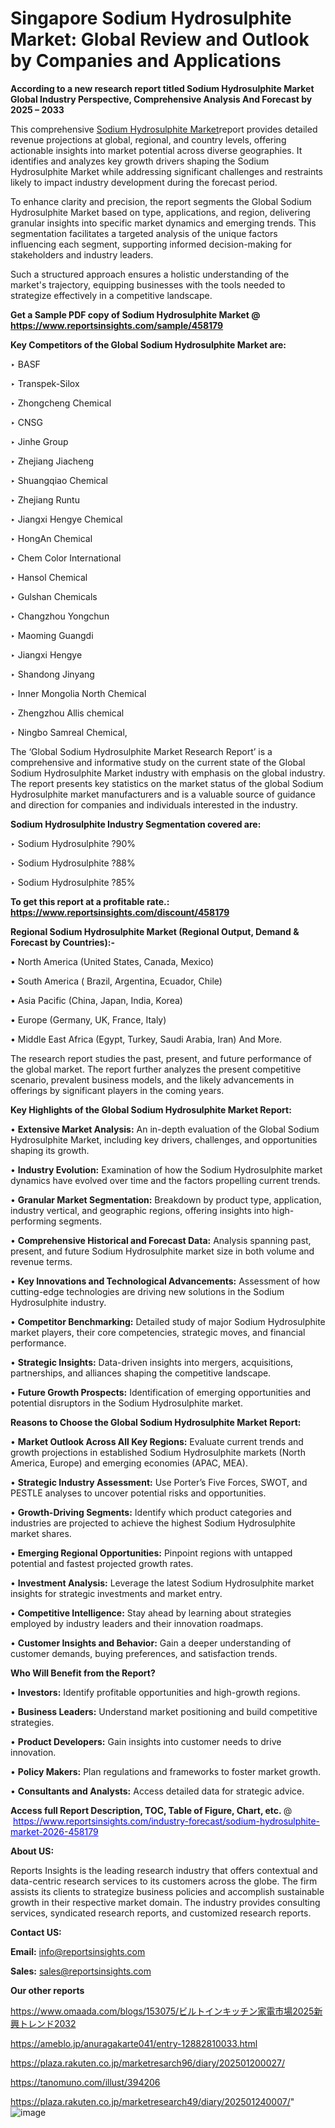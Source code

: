 # Singapore Sodium Hydrosulphite Market: Global Review and Outlook by Companies and Applications

<strong>According to a new research report titled Sodium Hydrosulphite Market Global Industry Perspective, Comprehensive Analysis And Forecast by 2025 – 2033</strong>

This comprehensive <a href=https://www.reportsinsights.com/sample/458179>Sodium Hydrosulphite Market</a>report provides detailed revenue projections at global, regional, and country levels, offering actionable insights into market potential across diverse geographies. It identifies and analyzes key growth drivers shaping the Sodium Hydrosulphite Market while addressing significant challenges and restraints likely to impact industry development during the forecast period.

To enhance clarity and precision, the report segments the Global Sodium Hydrosulphite Market based on type, applications, and region, delivering granular insights into specific market dynamics and emerging trends. This segmentation facilitates a targeted analysis of the unique factors influencing each segment, supporting informed decision-making for stakeholders and industry leaders.

Such a structured approach ensures a holistic understanding of the market's trajectory, equipping businesses with the tools needed to strategize effectively in a competitive landscape.

<strong>Get a Sample PDF copy of Sodium Hydrosulphite Market </strong><strong>@<a href=https://www.reportsinsights.com/sample/458179 style=color:#0000ff;> https://www.reportsinsights.com/sample/458179</a></strong></font>

<strong>Key Competitors of the Global Sodium Hydrosulphite Market are:</strong>

‣ BASF

‣ Transpek-Silox

‣ Zhongcheng Chemical

‣ CNSG

‣ Jinhe Group

‣ Zhejiang Jiacheng

‣ Shuangqiao Chemical

‣ Zhejiang Runtu

‣ Jiangxi Hengye Chemical

‣ HongAn Chemical

‣ Chem Color International

‣ Hansol Chemical

‣ Gulshan Chemicals

‣ Changzhou Yongchun

‣ Maoming Guangdi

‣ Jiangxi Hengye

‣ Shandong Jinyang

‣ Inner Mongolia North Chemical

‣ Zhengzhou Allis chemical

‣ Ningbo Samreal Chemical,

The ‘Global Sodium Hydrosulphite Market Research Report’ is a comprehensive and informative study on the current state of the Global Sodium Hydrosulphite Market industry with emphasis on the global industry. The report presents key statistics on the market status of the global Sodium Hydrosulphite market manufacturers and is a valuable source of guidance and direction for companies and individuals interested in the industry.

<strong>Sodium Hydrosulphite Industry Segmentation covered are:</strong>

‣ Sodium Hydrosulphite ?90%

‣ Sodium Hydrosulphite ?88%

‣ Sodium Hydrosulphite ?85%

<strong>To get this report at a profitable rate.: <a href=https://www.reportsinsights.com/discount/458179 style=color:#0000ff;>https://www.reportsinsights.com/discount/458179</a></strong></font>

<strong>Regional Sodium Hydrosulphite Market (Regional Output, Demand &amp; Forecast by Countries):-</strong>

• North America (United States, Canada, Mexico)

• South America ( Brazil, Argentina, Ecuador, Chile)

• Asia Pacific (China, Japan, India, Korea)

• Europe (Germany, UK, France, Italy)

• Middle East Africa (Egypt, Turkey, Saudi Arabia, Iran) And More.

The research report studies the past, present, and future performance of the global market. The report further analyzes the present competitive scenario, prevalent business models, and the likely advancements in offerings by significant players in the coming years.

<strong>Key Highlights of the Global Sodium Hydrosulphite Market Report:</strong>

• <strong>Extensive Market Analysis:</strong> An in-depth evaluation of the Global Sodium Hydrosulphite Market, including key drivers, challenges, and opportunities shaping its growth.

• <strong>Industry Evolution:</strong> Examination of how the Sodium Hydrosulphite market dynamics have evolved over time and the factors propelling current trends.

• <strong>Granular Market Segmentation:</strong> Breakdown by product type, application, industry vertical, and geographic regions, offering insights into high-performing segments.

• <strong>Comprehensive Historical and Forecast Data:</strong> Analysis spanning past, present, and future Sodium Hydrosulphite market size in both volume and revenue terms.

• <strong>Key Innovations and Technological Advancements:</strong> Assessment of how cutting-edge technologies are driving new solutions in the Sodium Hydrosulphite industry.

• <strong>Competitor Benchmarking:</strong> Detailed study of major Sodium Hydrosulphite market players, their core competencies, strategic moves, and financial performance.

• <strong>Strategic Insights:</strong> Data-driven insights into mergers, acquisitions, partnerships, and alliances shaping the competitive landscape.

• <strong>Future Growth Prospects:</strong> Identification of emerging opportunities and potential disruptors in the Sodium Hydrosulphite market.

<strong>Reasons to Choose the Global Sodium Hydrosulphite Market Report:</strong>

• <strong>Market Outlook Across All Key Regions:</strong> Evaluate current trends and growth projections in established Sodium Hydrosulphite markets (North America, Europe) and emerging economies (APAC, MEA).

• <strong>Strategic Industry Assessment:</strong> Use Porter’s Five Forces, SWOT, and PESTLE analyses to uncover potential risks and opportunities.

• <strong>Growth-Driving Segments:</strong> Identify which product categories and industries are projected to achieve the highest Sodium Hydrosulphite market shares.

• <strong>Emerging Regional Opportunities:</strong> Pinpoint regions with untapped potential and fastest projected growth rates.

• <strong>Investment Analysis:</strong> Leverage the latest Sodium Hydrosulphite market insights for strategic investments and market entry.

• <strong>Competitive Intelligence:</strong> Stay ahead by learning about strategies employed by industry leaders and their innovation roadmaps.

• <strong>Customer Insights and Behavior:</strong> Gain a deeper understanding of customer demands, buying preferences, and satisfaction trends.

<strong>Who Will Benefit from the Report?</strong>

• <strong>Investors:</strong> Identify profitable opportunities and high-growth regions.

• <strong>Business Leaders:</strong> Understand market positioning and build competitive strategies.

• <strong>Product Developers:</strong> Gain insights into customer needs to drive innovation.

• <strong>Policy Makers:</strong> Plan regulations and frameworks to foster market growth.

• <strong>Consultants and Analysts:</strong> Access detailed data for strategic advice.
</ul>
<strong>Access full Report Description, TOC, Table of Figure, Chart, etc. </strong>@  <a href=https://www.reportsinsights.com/industry-forecast/sodium-hydrosulphite-market-2026-458179 style=color:#0000ff;>https://www.reportsinsights.com/industry-forecast/sodium-hydrosulphite-market-2026-458179</a></font>

<strong><strong>About US</strong>:</strong>

Reports Insights is the leading research industry that offers contextual and data-centric research services to its customers across the globe. The firm assists its clients to strategize business policies and accomplish sustainable growth in their respective market domain. The industry provides consulting services, syndicated research reports, and customized research reports.

<strong>Contact US:</strong>

<p class=""""><b>Email:</b> <a href=mailto:info@reportsinsights.com>info@reportsinsights.com</a></p>
<p class=""""><b>Sales:</b> <a href=mailto:sales@reportsinsights.com>sales@reportsinsights.com</a></p>

<strong>Our other reports</strong>

<a href=https://www.omaada.com/blogs/153075/ビルトインキッチン家電市場2025新興トレンド2032>https://www.omaada.com/blogs/153075/ビルトインキッチン家電市場2025新興トレンド2032</a>

<a href=https://ameblo.jp/anuragakarte041/entry-12882810033.html>https://ameblo.jp/anuragakarte041/entry-12882810033.html</a>

<a href=https://plaza.rakuten.co.jp/marketresarch96/diary/202501200027/>https://plaza.rakuten.co.jp/marketresarch96/diary/202501200027/</a>

<a href=https://tanomuno.com/illust/394206>https://tanomuno.com/illust/394206</a>

<a href=https://plaza.rakuten.co.jp/marketresearch49/diary/202501240007/>https://plaza.rakuten.co.jp/marketresearch49/diary/202501240007/</a>"
![image](https://github.com/user-attachments/assets/6af703ed-73b3-48e3-b522-a4c02761a819)
